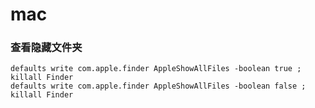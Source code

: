 # mac

### 查看隐藏文件夹

```shell
defaults write com.apple.finder AppleShowAllFiles -boolean true ; killall Finder
defaults write com.apple.finder AppleShowAllFiles -boolean false ; killall Finder
```

